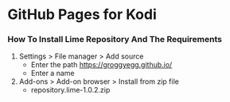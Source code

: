 # GitHub Pages for Kodi

### How To Install Lime Repository And The Requirements

1. Settings > File manager > Add source
    - Enter the path https://groggyegg.github.io/
    - Enter a name
2. Add-ons > Add-on browser > Install from zip file
    - repository.lime-1.0.2.zip
